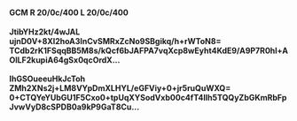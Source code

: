 #### GCM R 20/0c/400 L 20/0c/400
**JtibYHz2kt/4wJAL**<br/>**ujnD0V+8XI2hoA3InCvSMRxZcNo9SBgikq/h+rWToN8=**<br/>**TCdb2rK1FSqqBB5M8s/kQcf6bJAFPA7vqXcp8wEyht4KdE9/A9P7R0hl+AOlLF2kupiA64gSx0qcOrdX...**<br/><br/>
**IhGSOueeuHkJcToh**<br/>**ZMh2XNs2j+LM8VYpDmXLHYL/eGFViy+0+jr5ruQuWXQ=**<br/>**0+CTQYeYUbGU1F5Cxo0+tpUqXYSodVxb00c4fT4llh5TQQyZbGKmRbFpJvwVyD8cSPDB0a9kP9GaT8Cu...**